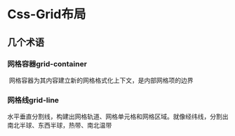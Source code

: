# Css-Grid布局

## 几个术语

### 网格容器grid-container

​	网格容器为其内容建立新的网格格式化上下文，是内部网格项的边界

### 网格线grid-line

​	水平垂直分割线，构建出网格轨道、网格单元格和网格区域。就像经纬线，分割出南北半球、东西半球，热带、南北温带
